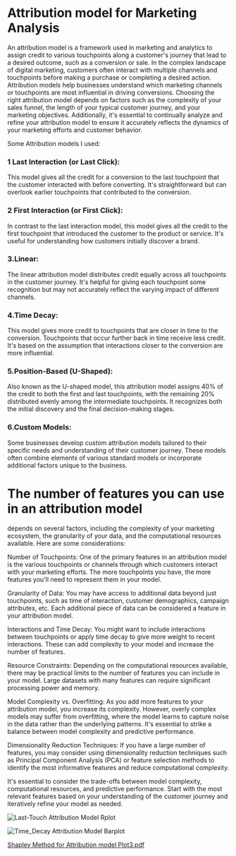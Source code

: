 # Attribution model for Marketing Analysis

An attribution model is a framework used in marketing and analytics to assign credit to various touchpoints along a customer's journey that lead to a desired outcome, such as a conversion or sale. In the complex landscape of digital marketing, customers often interact with multiple channels and touchpoints before making a purchase or completing a desired action. Attribution models help businesses understand which marketing channels or touchpoints are most influential in driving conversions.
Choosing the right attribution model depends on factors such as the complexity of your sales funnel, the length of your typical customer journey, and your marketing objectives. Additionally, it's essential to continually analyze and refine your attribution model to ensure it accurately reflects the dynamics of your marketing efforts and customer behavior.

Some Attribution models I used:

### 1 Last Interaction (or Last Click): 
This model gives all the credit for a conversion to the last touchpoint that the customer interacted with before converting. It's straightforward but can overlook earlier touchpoints that contributed to the conversion.

### 2 First Interaction (or First Click): 
In contrast to the last interaction model, this model gives all the credit to the first touchpoint that introduced the customer to the product or service. It's useful for understanding how customers initially discover a brand.

### 3.Linear: 
The linear attribution model distributes credit equally across all touchpoints in the customer journey. It's helpful for giving each touchpoint some recognition but may not accurately reflect the varying impact of different channels.

### 4.Time Decay: 
This model gives more credit to touchpoints that are closer in time to the conversion. Touchpoints that occur further back in time receive less credit. It's based on the assumption that interactions closer to the conversion are more influential.

### 5.Position-Based (U-Shaped): 
Also known as the U-shaped model, this attribution model assigns 40% of the credit to both the first and last touchpoints, with the remaining 20% distributed evenly among the intermediate touchpoints. It recognizes both the initial discovery and the final decision-making stages.

### 6.Custom Models: 
Some businesses develop custom attribution models tailored to their specific needs and understanding of their customer journey. These models often combine elements of various standard models or incorporate additional factors unique to the business.

# The number of features you can use in an attribution model 
depends on several factors, including the complexity of your marketing ecosystem, the granularity of your data, and the computational resources available. Here are some considerations:

Number of Touchpoints: One of the primary features in an attribution model is the various touchpoints or channels through which customers interact with your marketing efforts. The more touchpoints you have, the more features you'll need to represent them in your model.

Granularity of Data: You may have access to additional data beyond just touchpoints, such as time of interaction, customer demographics, campaign attributes, etc. Each additional piece of data can be considered a feature in your attribution model.

Interactions and Time Decay: You might want to include interactions between touchpoints or apply time decay to give more weight to recent interactions. These can add complexity to your model and increase the number of features.

Resource Constraints: Depending on the computational resources available, there may be practical limits to the number of features you can include in your model. Large datasets with many features can require significant processing power and memory.

Model Complexity vs. Overfitting: As you add more features to your attribution model, you increase its complexity. However, overly complex models may suffer from overfitting, where the model learns to capture noise in the data rather than the underlying patterns. It's essential to strike a balance between model complexity and predictive performance.

Dimensionality Reduction Techniques: If you have a large number of features, you may consider using dimensionality reduction techniques such as Principal Component Analysis (PCA) or feature selection methods to identify the most informative features and reduce computational complexity.

It's essential to consider the trade-offs between model complexity, computational resources, and predictive performance. Start with the most relevant features based on your understanding of the customer journey and iteratively refine your model as needed.


![Last-Touch Attribution Model Rplot](https://github.com/IrinaMax/Attribution-Model/assets/16123495/b73c5888-450d-4d61-afda-a64edbaea8ed)

![Time_Decay Attribution Model Barplot](https://github.com/IrinaMax/Attribution-Model/assets/16123495/4082a4a8-3a50-4244-804c-414db3e08c9d)

[Shapley Method for Attribution model Plot3.pdf](https://github.com/IrinaMax/Attribution-Model/files/14809014/Shapley.Method.for.Attribution.model.Plot3.pdf)


